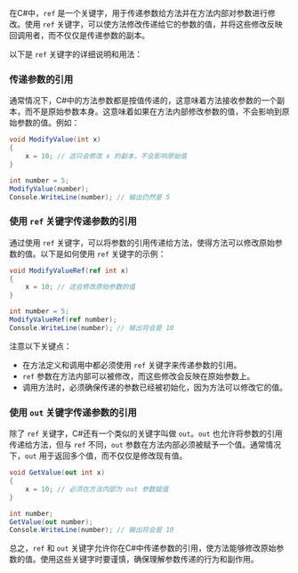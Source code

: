 在C#中，`ref` 是一个关键字，用于传递参数给方法并在方法内部对参数进行修改。使用 `ref` 关键字，可以使方法修改传递给它的参数的值，并将这些修改反映回调用者，而不仅仅是传递参数的副本。

以下是 `ref` 关键字的详细说明和用法：

### 传递参数的引用

通常情况下，C#中的方法参数都是按值传递的，这意味着方法接收参数的一个副本，而不是原始参数本身。这意味着如果在方法内部修改参数的值，不会影响到原始参数的值。例如：

```csharp
void ModifyValue(int x)
{
    x = 10; // 这只会修改 x 的副本，不会影响原始值
}

int number = 5;
ModifyValue(number);
Console.WriteLine(number); // 输出仍然是 5
```

### 使用 `ref` 关键字传递参数的引用

通过使用 `ref` 关键字，可以将参数的引用传递给方法，使得方法可以修改原始参数的值。以下是如何使用 `ref` 关键字的示例：

```csharp
void ModifyValueRef(ref int x)
{
    x = 10; // 这会修改原始参数的值
}

int number = 5;
ModifyValueRef(ref number);
Console.WriteLine(number); // 输出将会是 10
```

注意以下关键点：

- 在方法定义和调用中都必须使用 `ref` 关键字来传递参数的引用。
- `ref` 参数在方法内部可以被修改，而这些修改会反映在原始参数上。
- 调用方法时，必须确保传递的参数已经被初始化，因为方法可以修改它的值。

### 使用 `out` 关键字传递参数的引用

除了 `ref` 关键字，C#还有一个类似的关键字叫做 `out`。`out` 也允许将参数的引用传递给方法，但与 `ref` 不同，`out` 参数在方法内部必须被赋予一个值。通常情况下，`out` 用于返回多个值，而不仅仅是修改现有值。

```csharp
void GetValue(out int x)
{
    x = 10; // 必须在方法内部为 out 参数赋值
}

int number;
GetValue(out number);
Console.WriteLine(number); // 输出将会是 10
```

总之，`ref` 和 `out` 关键字允许你在C#中传递参数的引用，使方法能够修改原始参数的值。使用这些关键字时要谨慎，确保理解参数传递的行为和副作用。